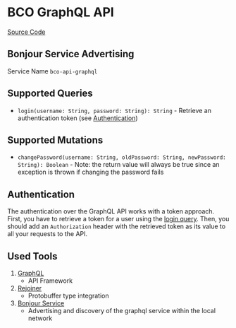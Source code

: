 # BCO GraphQL API

[Source Code](https://github.com/openbase/bco.api.graphql)

## Bonjour Service Advertising

Service Name ```bco-api-graphql```

## Supported Queries
* `login(username: String, password: String): String` - Retrieve an authentication token (see [Authentication](#Authenticaiton))

## Supported Mutations
* `changePassword(username: String, oldPassword: String, newPassword: String): Boolean` - Note: the return value will always be true since an exception is thrown if changing the password fails


## Authentication
The authentication over the GraphQL API works with a token approach.
First, you have to retrieve a token for a user using the [login query](#Supported-Queries).
Then, you should add an `Authorization` header with the retrieved token as its value to all your requests to the API.

## Used Tools

1. [GraphQL](https://graphql.org/)
   * API Framework
2. [Rejoiner](https://rejoiner.io/)
   * Protobuffer type integration
4. [Bonjour Service](https://github.com/jmdns/jmdns)
   * Advertising and discovery of the graphql service within the local network
